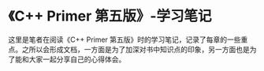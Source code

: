 # 《C++ Primer 第五版》-学习笔记
这里是笔者在阅读《C++ Primer 第五版》时的学习笔记，记录了每章的一些重点。之所以会形成文档，一方面是为了加深对书中知识点的印象，另一方面也是为了能和大家一起分享自己的心得体会。
